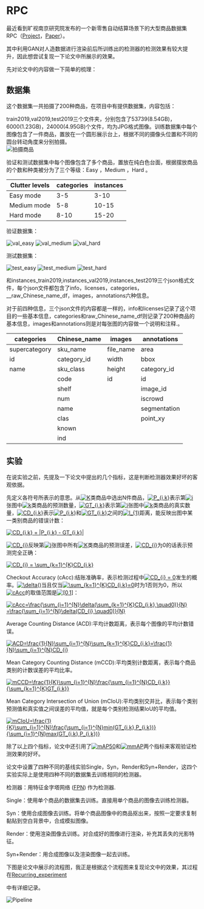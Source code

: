# RPC

最近看到旷视南京研究院发布的一个新零售自动结算场景下的大型商品数据集RPC（[Project](<https://rpc-dataset.github.io/>)，[Paper](<https://arxiv.org/abs/1901.07249>)）。

其中利用GAN对人造数据进行渲染前后所训练出的检测器的检测效果有较大提升，因此想尝试复现一下论文中所展示的效果。

先对论文中的内容做一下简单的梳理：

## 数据集

这个数据集一共拍摄了200种商品，在项目中有提供数据集，内容包括：

train2019,val2019,test2019三个文件夹，分别包含了53739(8.54GB)，6000(1.23GB)，24000(4.95GB)个文件，均为JPG格式图像。训练数据集中每个图像包含了一件商品，置放在一个圆形展示台上，根据不同的摄像头位置和不同的圆台转动角度来分别拍摄。  
![拍摄商品](<https://github.com/tongyuhome/rpc/raw/master/show_images/take_pic.png>)

验证和测试数据集中每个图像包含了多个商品，置放在纯白色台面，根据摆放商品的个数和种类被分为了三个等级：Easy ，Medium ，Hard 。

| Clutter levels | categories | instances |
| -------------- | ---------- | --------- |
| Easy mode      | 3-5        | 3-10      |
| Medium mode    | 5-8        | 10-15     |
| Hard mode      | 8-10       | 15-20     |

验证数据集：

![val_easy](<https://github.com/tongyuhome/rpc/raw/master/show_images/val_1999.jpg>) ![val_medium](<https://github.com/tongyuhome/rpc/raw/master/show_images/val_4000.jpg>) ![val_hard](<https://github.com/tongyuhome/rpc/raw/master/show_images/val_6000.jpg>)

测试数据集：

![test_easy](<https://github.com/tongyuhome/rpc/raw/master/show_images/test_8000.jpg>) ![test_medium](<https://github.com/tongyuhome/rpc/raw/master/show_images/test_16000.jpg>) ![test_hard](<https://github.com/tongyuhome/rpc/raw/master/show_images/test_24000.jpg>)

和instances_train2019,instances_val2019,instances_test2019三个json格式文件，每个json文件都包含了info，licenses，categories，__raw_Chinese_name_df，images，annotations六种信息。

对于前四种信息，三个json文件的内容都是一样的，info和licenses记录了这个项目的一些基本信息，categories和raw_Chinese_name_df则记录了200种商品的基本信息，images和annotations则是对每张图的内容做一个说明和注释.。

| categories    | Chinese_name | images    | annotations  |
| ------------- | ------------ | --------- | ------------ |
| supercategory | sku_name     | file_name | area         |
| id            | category_id  | width     | bbox         |
| name          | sku_class    | height    | category_id  |
|               | code         | id        | id           |
|               | shelf        |           | image_id     |
|               | num          |           | iscrowd      |
|               | name         |           | segmentation |
|               | clas         |           | point_xy     |
|               | known        |           |              |
|               | ind          |           |              |




## 实验

在说实验之前，先提及一下论文中提出的几个指标，这是判断检测器效果好坏的客观依据。

先定义各符号所表示的意思。从<a href="https://www.codecogs.com/eqnedit.php?latex=K" target="_blank"><img src="https://latex.codecogs.com/gif.latex?K" title="K" /></a>类商品中选出N件商品，<a href="https://www.codecogs.com/eqnedit.php?latex=P_{i,k}" target="_blank"><img src="https://latex.codecogs.com/gif.latex?P_{i,k}" title="P_{i,k}" /></a>表示第<a href="https://www.codecogs.com/eqnedit.php?latex=i" target="_blank"><img src="https://latex.codecogs.com/gif.latex?i" title="i" /></a>张图中<a href="https://www.codecogs.com/eqnedit.php?latex=k" target="_blank"><img src="https://latex.codecogs.com/gif.latex?k" title="k" /></a>类商品的预测数量，<a href="https://www.codecogs.com/eqnedit.php?latex=GT_{i,k}" target="_blank"><img src="https://latex.codecogs.com/gif.latex?GT_{i,k}" title="GT_{i,k}" /></a>表示第<a href="https://www.codecogs.com/eqnedit.php?latex=i" target="_blank"><img src="https://latex.codecogs.com/gif.latex?i" title="i" /></a>张图中<a href="https://www.codecogs.com/eqnedit.php?latex=k" target="_blank"><img src="https://latex.codecogs.com/gif.latex?k" title="k" /></a>类商品的真实数量，<a href="https://www.codecogs.com/eqnedit.php?latex=CD_{i,k}" target="_blank"><img src="https://latex.codecogs.com/gif.latex?CD_{i,k}" title="CD_{i,k}" /></a>表示<a href="https://www.codecogs.com/eqnedit.php?latex=P_{i,k}" target="_blank"><img src="https://latex.codecogs.com/gif.latex?P_{i,k}" title="P_{i,k}" /></a>和<a href="https://www.codecogs.com/eqnedit.php?latex=GT_{i,k}" target="_blank"><img src="https://latex.codecogs.com/gif.latex?GT_{i,k}" title="GT_{i,k}" /></a>之间的<a href="https://www.codecogs.com/eqnedit.php?latex=l_{1}" target="_blank"><img src="https://latex.codecogs.com/gif.latex?l_{1}" title="l_{1}" /></a>距离，能反映出图中某一类别商品的错误计数：

<a href="https://www.codecogs.com/eqnedit.php?latex=CD_{i,k}&space;=&space;|P_{i,k}&space;-&space;GT_{i,k}|" target="_blank"><img src="https://latex.codecogs.com/gif.latex?CD_{i,k}&space;=&space;|P_{i,k}&space;-&space;GT_{i,k}|" title="CD_{i,k} = |P_{i,k} - GT_{i,k}|" /></a>

<a href="https://www.codecogs.com/eqnedit.php?latex=CD_{i}" target="_blank"><img src="https://latex.codecogs.com/gif.latex?CD_{i}" title="CD_{i}" /></a>反映第<a href="https://www.codecogs.com/eqnedit.php?latex=i" target="_blank"><img src="https://latex.codecogs.com/gif.latex?i" title="i" /></a>张图中所有<a href="https://www.codecogs.com/eqnedit.php?latex=K" target="_blank"><img src="https://latex.codecogs.com/gif.latex?K" title="K" /></a>类商品的预测误差，<a href="https://www.codecogs.com/eqnedit.php?latex=CD_{i}" target="_blank"><img src="https://latex.codecogs.com/gif.latex?CD_{i}" title="CD_{i}" /></a>为0的话表示预测完全正确：

<a href="https://www.codecogs.com/eqnedit.php?latex=CD_{i}&space;=&space;\sum_{k=1}^{K}CD_{i,k}" target="_blank"><img src="https://latex.codecogs.com/gif.latex?CD_{i}&space;=&space;\sum_{k=1}^{K}CD_{i,k}" title="CD_{i} = \sum_{k=1}^{K}CD_{i,k}" /></a>

Checkout Accuracy (cAcc):结账准确率，表示检测过程中<a href="https://www.codecogs.com/eqnedit.php?latex=CD_{i}&space;=&space;0" target="_blank"><img src="https://latex.codecogs.com/gif.latex?CD_{i}&space;=&space;0" title="CD_{i} = 0" /></a>发生的概率。<a href="https://www.codecogs.com/eqnedit.php?latex=\delta()" target="_blank"><img src="https://latex.codecogs.com/gif.latex?\delta()" title="\delta()" /></a>当且仅当<a href="https://www.codecogs.com/eqnedit.php?latex=\sum_{k=1}^{K}CD_{i,k}=0" target="_blank"><img src="https://latex.codecogs.com/gif.latex?\sum_{k=1}^{K}CD_{i,k}=0" title="\sum_{k=1}^{K}CD_{i,k}=0" /></a>时为1否则为0，所以<a href="https://www.codecogs.com/eqnedit.php?latex=cAcc" target="_blank"><img src="https://latex.codecogs.com/gif.latex?cAcc" title="cAcc" /></a>的取值范围是<a href="https://www.codecogs.com/eqnedit.php?latex=[0,1]" target="_blank"><img src="https://latex.codecogs.com/gif.latex?[0,1]" title="[0,1]" /></a>：

<a href="https://www.codecogs.com/eqnedit.php?latex=cAcc=\frac{\sum_{i=1}^{N}\delta(\sum_{k=1}^{K}CD_{i,k},\quad0)}{N}&space;=\frac{\sum_{i=1}^{N}\delta(CD_{i},\quad0)}{N}" target="_blank"><img src="https://latex.codecogs.com/gif.latex?cAcc=\frac{\sum_{i=1}^{N}\delta(\sum_{k=1}^{K}CD_{i,k},\quad0)}{N}&space;=\frac{\sum_{i=1}^{N}\delta(CD_{i},\quad0)}{N}" title="cAcc=\frac{\sum_{i=1}^{N}\delta(\sum_{k=1}^{K}CD_{i,k},\quad0)}{N} =\frac{\sum_{i=1}^{N}\delta(CD_{i},\quad0)}{N}" /></a>

Average Counting Distance (ACD):平均计数距离，表示每个图像的平均计数错误。

<a href="https://www.codecogs.com/eqnedit.php?latex=ACD=\frac{1}{N}\sum_{i=1}^{N}\sum_{k=1}^{K}CD_{i,k}=\frac{1}{N}\sum_{i=1}^{N}CD_{i}" target="_blank"><img src="https://latex.codecogs.com/gif.latex?ACD=\frac{1}{N}\sum_{i=1}^{N}\sum_{k=1}^{K}CD_{i,k}=\frac{1}{N}\sum_{i=1}^{N}CD_{i}" title="ACD=\frac{1}{N}\sum_{i=1}^{N}\sum_{k=1}^{K}CD_{i,k}=\frac{1}{N}\sum_{i=1}^{N}CD_{i}" /></a>

Mean Category Counting Distance (mCCD):平均类别计数距离，表示每个商品类别的计数误差的平均比率。

<a href="https://www.codecogs.com/eqnedit.php?latex=mCCD=\frac{1}{K}\sum_{i=1}^{N}\frac{\sum_{i=1}^{N}CD_{i,k}}{\sum_{k=1}^{K}GT_{i,k}}" target="_blank"><img src="https://latex.codecogs.com/gif.latex?mCCD=\frac{1}{K}\sum_{i=1}^{N}\frac{\sum_{i=1}^{N}CD_{i,k}}{\sum_{k=1}^{K}GT_{i,k}}" title="mCCD=\frac{1}{K}\sum_{i=1}^{N}\frac{\sum_{i=1}^{N}CD_{i,k}}{\sum_{k=1}^{K}GT_{i,k}}" /></a>

Mean Category Intersection of Union (mCIoU):平均类别交并比，表示每个类别预测值和真实值之间误差的平均值，就是每个类别检测结果IoU的平均值。

<a href="https://www.codecogs.com/eqnedit.php?latex=mCIoU=\frac{1}{K}\sum_{i=1}^{N}\frac{\sum_{i=1}^{N}min(GT_{i,k},P_{i,k})}{\sum_{i=1}^{N}max(GT_{i,k},P_{i,k})}" target="_blank"><img src="https://latex.codecogs.com/gif.latex?mCIoU=\frac{1}{K}\sum_{i=1}^{N}\frac{\sum_{i=1}^{N}min(GT_{i,k},P_{i,k})}{\sum_{i=1}^{N}max(GT_{i,k},P_{i,k})}" title="mCIoU=\frac{1}{K}\sum_{i=1}^{N}\frac{\sum_{i=1}^{N}min(GT_{i,k},P_{i,k})}{\sum_{i=1}^{N}max(GT_{i,k},P_{i,k})}" /></a>

除了以上四个指标，论文中还引用了<a href="https://www.codecogs.com/eqnedit.php?latex=mAP50" target="_blank"><img src="https://latex.codecogs.com/gif.latex?mAP50" title="mAP50" /></a>和<a href="https://www.codecogs.com/eqnedit.php?latex=mmAP" target="_blank"><img src="https://latex.codecogs.com/gif.latex?mmAP" title="mmAP" /></a>两个指标来客观验证检测效果的好坏。

论文中设置了四种不同的基线实验Single，Syn，Render和Syn+Render，这四个实验实际上是使用四种不同的数据集去训练相同的检测器。

检测器：用特征金字塔网络 ([FPN](https://arxiv.org/abs/1612.03144)) 作为检测器.

Single：使用单个商品的数据集去训练。直接用单个商品的图像去训练检测器。

Syn：使用合成图像去训练。将单个商品图像中的商品抠出来，按照一定要求复制黏贴到空白背景中，合成模拟图像。

Render：使用渲染图像去训练。对合成好的图像进行渲染，补充其丢失的光影特征。

Syn+Render：用合成图像以及渲染图像一起去训练。

下图是论文中展示的流程图，我正是根据这个流程图来复现论文中的效果，其过程在[Recurring_experiment](https://github.com/tongyuhome/rpc/raw/master/Recurring_experiment.txt)

中有详细记录。

![Pipeline](<https://github.com/tongyuhome/rpc/raw/master/show_images/Pipeline.png>)
